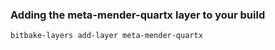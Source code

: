 ### Adding the meta-mender-quartx layer to your build
```shell
bitbake-layers add-layer meta-mender-quartx
```

